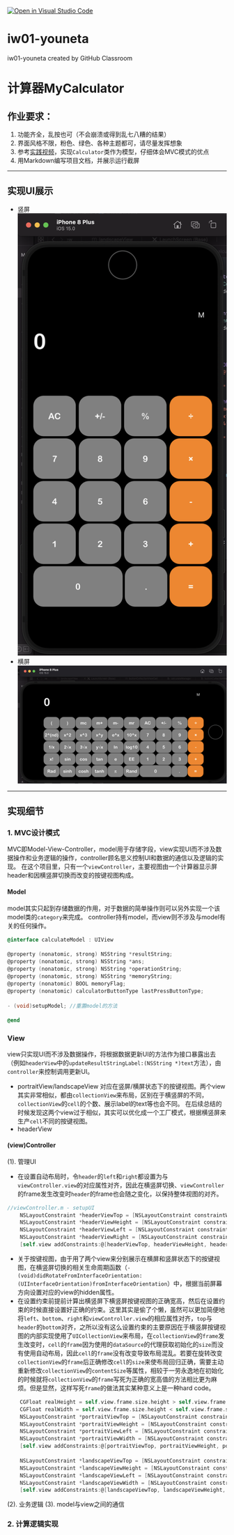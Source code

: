 [![Open in Visual Studio Code](https://classroom.github.com/assets/open-in-vscode-f059dc9a6f8d3a56e377f745f24479a46679e63a5d9fe6f495e02850cd0d8118.svg)](https://classroom.github.com/online_ide?assignment_repo_id=5761906&assignment_repo_type=AssignmentRepo)
# iw01-youneta
iw01-youneta created by GitHub Classroom
# 计算器MyCalculator
## 作业要求：
1. 功能齐全，乱按也可（不会崩溃或得到乱七八糟的结果）
2. 界面风格不限，粉色、绿色、各种主题都可，请尽量发挥想象
3. 参考[实践视频](https://www.bilibili.com/video/BV1Yr4y1c7HW)，实现`Calculator`类作为模型，仔细体会MVC模式的优点
4. 用Markdown编写项目文档，并展示运行截屏

***

## 实现UI展示
* 竖屏  
![竖屏界面](https://raw.githubusercontent.com/iwork-2021/iw01-youneta/main/screenhot/2.png)
* 横屏  
![横屏界面](https://raw.githubusercontent.com/iwork-2021/iw01-youneta/main/screenhot/3.png)

***
## 实现细节
### 1. MVC设计模式
MVC即Model-View-Controller，model用于存储字段，view实现UI而不涉及数据操作和业务逻辑的操作，controller顾名思义控制UI和数据的通信以及逻辑的实现。
在这个项目里，只有一个`viewController`，主要视图由一个计算器显示屏header和因横竖屏切换而改变的按键视图构成。
#### Model
model其实只起到存储数据的作用，对于数据的简单操作则可以另外实现一个该model类的`category`来完成。
controller持有model，而view则不涉及与model有关的任何操作。
``` Objective-C
@interface calculateModel : UIView

@property (nonatomic, strong) NSString *resultString;
@property (nonatomic, strong) NSString *ans;
@property (nonatomic, strong) NSString *operationString;
@property (nonatomic, strong) NSString *memoryString;
@property (nonatomic) BOOL memoryFlag;
@property (nonatomic) calculatorButtonType lastPressButtonType;

- (void)setupModel; //重置model的方法

@end
```

### View
view只实现UI而不涉及数据操作，将根据数据更新UI的方法作为接口暴露出去（例如`headerView`中的`updateResultStringLabel:(NSString *)text`方法），由`controller`来控制调用更新UI。
* portraitView/landscapeView
  对应在竖屏/横屏状态下的按键视图。两个view其实非常相似，都由`collectionView`来布局，区别在于横竖屏的不同，`collectionView`的`cell`的个数、展示label的text等也会不同。
  在后续总结的时候发现这两个view过于相似，其实可以优化成一个工厂模式，根据横竖屏来生产`cell`不同的按键视图。
* headerView
  
#### (view)Controller
(1). 管理UI  
   * 在设置自动布局时，令`header`的`left`和`right`都设置为与`viewController.view`的对应属性对齐，因此在横竖屏切换、`viewController`的frame发生改变时`header`的frame也会随之变化，以保持整体视图的对齐。
``` Objective-C
//viewController.m - setupUI  
    NSLayoutConstraint *headerViewTop = [NSLayoutConstraint constraintWithItem:self.headerView attribute:NSLayoutAttributeTop relatedBy:NSLayoutRelationEqual toItem:self.view attribute:NSLayoutAttributeTop multiplier:1 constant:0];  
    NSLayoutConstraint *headerViewHeight = [NSLayoutConstraint constraintWithItem:self.headerView attribute:NSLayoutAttributeHeight relatedBy:NSLayoutRelationEqual toItem:self.view attribute:NSLayoutAttributeHeight multiplier:0.33 constant:0]; //结果显示区的高度占屏幕1/3  
    NSLayoutConstraint *headerViewLeft = [NSLayoutConstraint constraintWithItem:self.headerView attribute:NSLayoutAttributeLeft relatedBy:NSLayoutRelationEqual toItem:self.view attribute:NSLayoutAttributeLeft multiplier:1 constant:0];  
    NSLayoutConstraint *headerViewRight = [NSLayoutConstraint constraintWithItem:self.headerView attribute:NSLayoutAttributeRight relatedBy:NSLayoutRelationEqual toItem:self.view attribute:NSLayoutAttributeRight multiplier:1 constant:0];  
    [self.view addConstraints:@[headerViewTop, headerViewHeight, headerViewLeft, headerViewRight]];  
```
   * 关于按键视图，由于用了两个view来分别展示在横屏和竖屏状态下的按键视图，在横竖屏切换的相关生命周期函数（`- (void)didRotateFromInterfaceOrientation:(UIInterfaceOrientation)fromInterfaceOrientation`）中，根据当前屏幕方向设置对应的view的hidden属性。
   * 在设置约束前提前计算出横竖屏下横竖屏按键视图的正确宽高，然后在设置约束的时候直接设置好正确的约束。这里其实是偷了个懒，虽然可以更加简便地将`left`、`bottom`、`right`和`viewController.view`的相应属性对齐，`top`与`header`的`bottom`对齐，之所以没有这么设置约束的主要原因在于横竖屏按键视图的内部实现使用了`UICollectionView`来布局，在`collectionView`的`frame`发生改变时，`cell`的`frame`因为使用的`dataSource`的代理获取初始化的`size`而没有使用自动布局，因此`cell`的`frame`没有改变导致布局混乱。若要在旋转改变`collectionView`的`frame`后正确修改`cell`的`size`来使布局回归正确，需要主动重新修改`collectionView`的`contentSize`等属性，相较于一劳永逸地在初始化的时候就将`collectionView`的`frame`写死为正确的宽高值的方法相比更为麻烦。但是显然，这样写死`frame`的做法其实某种意义上是一种hard code。
``` Objective-C
    CGFloat realHeight = self.view.frame.size.height > self.view.frame.size.width ? self.view.frame.size.height : self.view.frame.size.width;
    CGFloat realWidth = self.view.frame.size.height < self.view.frame.size.width ? self.view.frame.size.height : self.view.frame.size.width;
    NSLayoutConstraint *portraitViewTop = [NSLayoutConstraint constraintWithItem:self.portraitView   attribute:NSLayoutAttributeTop relatedBy:NSLayoutRelationEqual toItem:self.headerView attribute:NSLayoutAttributeBottom multiplier:1 constant:0];
    NSLayoutConstraint *portraitViewHeight = [NSLayoutConstraint constraintWithItem:self.portraitView attribute:NSLayoutAttributeHeight relatedBy:NSLayoutRelationEqual toItem:nil attribute:NSLayoutAttributeNotAnAttribute multiplier:1 constant:(realHeight * 0.67)];
    NSLayoutConstraint *portraitViewLeft = [NSLayoutConstraint constraintWithItem:self.portraitView attribute:NSLayoutAttributeLeft relatedBy:NSLayoutRelationEqual toItem:self.view attribute:NSLayoutAttributeLeft multiplier:1 constant:0];
    NSLayoutConstraint *portraitViewWidth = [NSLayoutConstraint constraintWithItem:self.portraitView attribute:NSLayoutAttributeWidth relatedBy:NSLayoutRelationEqual toItem:nil attribute:NSLayoutAttributeNotAnAttribute multiplier:1 constant:realWidth];
    [self.view addConstraints:@[portraitViewTop, portraitViewHeight, portraitViewLeft, portraitViewWidth]];  
    
    NSLayoutConstraint *landscapeViewTop = [NSLayoutConstraint constraintWithItem:self.landscapeView   attribute:NSLayoutAttributeTop relatedBy:NSLayoutRelationEqual toItem:self.headerView attribute:NSLayoutAttributeBottom multiplier:1 constant:0];
    NSLayoutConstraint *landscapeViewHeight = [NSLayoutConstraint constraintWithItem:self.landscapeView attribute:NSLayoutAttributeHeight relatedBy:NSLayoutRelationEqual toItem:nil attribute:NSLayoutAttributeNotAnAttribute multiplier:1 constant:realWidth * 0.67];
    NSLayoutConstraint *landscapeViewLeft = [NSLayoutConstraint constraintWithItem:self.landscapeView attribute:NSLayoutAttributeLeft relatedBy:NSLayoutRelationEqual toItem:self.view attribute:NSLayoutAttributeLeft multiplier:1 constant:0];
    NSLayoutConstraint *landscapeViewWidth = [NSLayoutConstraint constraintWithItem:self.landscapeView attribute:NSLayoutAttributeWidth relatedBy:NSLayoutRelationEqual toItem:nil attribute:NSLayoutAttributeNotAnAttribute multiplier:1 constant:realHeight];
    [self.view addConstraints:@[landscapeViewTop, landscapeViewHeight, landscapeViewLeft, landscapeViewWidth]];

```  
(2). 业务逻辑
(3). model与view之间的通信
### 2. 计算逻辑实现
